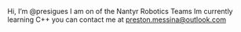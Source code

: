 Hi, I’m @presigues
I am on of the Nantyr Robotics Teams
Im currently learning C++
you can contact me at preston.messina@outlook.com 


